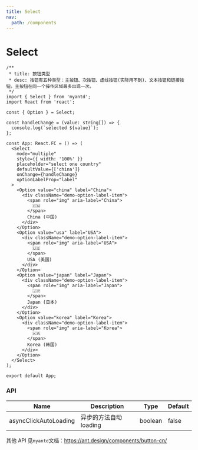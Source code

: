 ```yaml
---
title: Select
nav:
  path: /components
---
```


# Select

```tsx
/**
 * title: 按钮类型
 * desc: 按钮有五种类型：主按钮、次按钮、虚线按钮(实际用不到)、文本按钮和链接按钮。主按钮在同一个操作区域最多出现一次。
 */
import { Select } from 'myantd';
import React from 'react';

const { Option } = Select;

const handleChange = (value: string[]) => {
  console.log(`selected ${value}`);
};

const App: React.FC = () => (
  <Select
    mode="multiple"
    style={{ width: '100%' }}
    placeholder="select one country"
    defaultValue={['china']}
    onChange={handleChange}
    optionLabelProp="label"
  >
    <Option value="china" label="China">
      <div className="demo-option-label-item">
        <span role="img" aria-label="China">
          🇨🇳
        </span>
        China (中国)
      </div>
    </Option>
    <Option value="usa" label="USA">
      <div className="demo-option-label-item">
        <span role="img" aria-label="USA">
          🇺🇸
        </span>
        USA (美国)
      </div>
    </Option>
    <Option value="japan" label="Japan">
      <div className="demo-option-label-item">
        <span role="img" aria-label="Japan">
          🇯🇵
        </span>
        Japan (日本)
      </div>
    </Option>
    <Option value="korea" label="Korea">
      <div className="demo-option-label-item">
        <span role="img" aria-label="Korea">
          🇰🇷
        </span>
        Korea (韩国)
      </div>
    </Option>
  </Select>
);

export default App;
```

### API

| Name                  | Description            | Type    | Default |
| --------------------- | ---------------------- | ------- | ------- |
| asyncClickAutoLoading | 异步的方法自动 loading | boolean | false   |

其他 API 见`myantd`文档：https://ant.design/components/button-cn/
